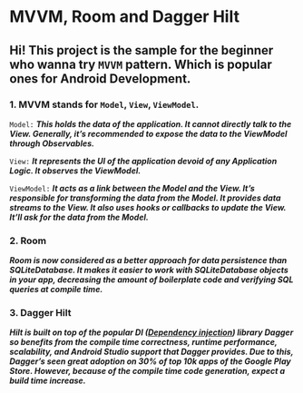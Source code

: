 # MVVM, Room and Dagger Hilt

## Hi! This project is the sample for the beginner who wanna try `MVVM` pattern. Which is popular ones for Android Development.

### 1. MVVM stands for `Model`, `View`, `ViewModel`.

`Model:` ***This holds the data of the application. It cannot directly talk to the View. Generally, 
it’s recommended to expose the data to the ViewModel through Observables.***

`View:` ***It represents the UI of the application devoid of any Application Logic. It observes the ViewModel.***

`ViewModel:` ***It acts as a link between the Model and the View. It’s responsible for transforming the data from the Model. 
It provides data streams to the View. It also uses hooks or callbacks to update the View. It’ll ask for the data from the Model.***


### 2. Room
***Room is now considered as a better approach for data persistence than SQLiteDatabase. 
It makes it easier to work with SQLiteDatabase objects in your app, decreasing the amount of boilerplate code and verifying SQL queries at compile time.***

### 3. Dagger Hilt
***Hilt is built on top of the popular DI ([Dependency injection](https://developer.android.com/training/dependency-injection)) library Dagger so benefits from the compile time correctness, runtime performance, scalability, 
and Android Studio support that Dagger provides. Due to this, Dagger’s seen great adoption on 30% of top 10k apps of the Google Play Store. 
However, because of the compile time code generation, expect a build time increase.***


